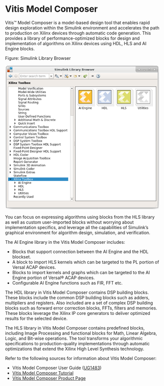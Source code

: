 # Vitis Model Composer

Vitis™ Model Composer is a model-based design tool that enables rapid
design exploration within the Simulink environment and accelerates the
path to production on Xilinx devices through automatic code generation.
This provides a library of performance-optimized blocks for design and
implementation of algorithms on Xilinx devices using HDL, HLS and AI
Engine blocks.

Figure: Simulink Library Browser

![](./Images/hot1603112233592.png)

You can focus on expressing algorithms using blocks from the HLS library
as well as custom user-imported blocks without worrying about
implementation specifics, and leverage all the capabilities of
Simulink’s graphical environment for algorithm design, simulation, and
verification.

The AI Engine library in the Vitis Model Composer includes:

- Blocks that support connection between the AI Engine and the HDL
  blockset.
- A block to import HLS kernels which can be targeted to the PL portion
  of Versal ACAP devices.
- Blocks to import kernels and graphs which can be targeted to the AI
  Engine portion of Versal® ACAP devices.
- Configurable AI Engine functions such as FIR, FFT etc.

The HDL library in Vitis Model Composer contains DSP building blocks.
These blocks include the common DSP building blocks such as adders,
multipliers and registers. Also included are a set of complex DSP
building blocks such as forward error correction blocks, FFTs, filters
and memories. These blocks leverage the Xilinx IP core generators to
deliver optimized results for the selected device.

The HLS library in Vitis Model Composer contains predefined blocks,
including Image Processing and functional blocks for Math, Linear
Algebra, Logic, and Bit-wise operations. The tool transforms your
algorithmic specifications to production-quality implementations through
automatic optimizations that extend the Xilinx High Level Synthesis
technology.

Refer to the following sources for information about Vitis Model
Composer:

- Vitis Model Composer User Guide
  ([UG1483](https://docs.xilinx.com/access/sources/dita/map?Doc_Version=2021.2%20English&url=ug1483-model-composer-sys-gen-user-guide))
- [Vitis Model Composer Tutorial](https://github.com/Xilinx/Vitis_Model_Composer/blob/2023.2/Tutorials/README.md)
- [Vitis Model Composer Product
  Page](https://www.xilinx.com/products/design-tools/vitis/vitis-model-composer.html)
